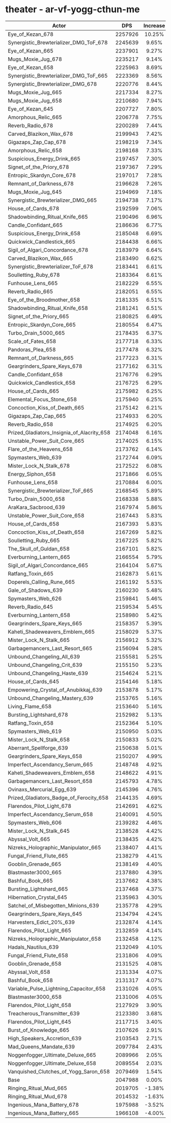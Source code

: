 # theater - ar-vf-yogg-cthun-me
| Actor | DPS | Increase |
|---|:---:|:---:|
|Eye_of_Kezan_678|2257926|10.25%|
|Synergistic_Brewterializer_DMG_ToF_678|2245639|9.65%|
|Eye_of_Kezan_665|2237901|9.27%|
|Mugs_Moxie_Jug_678|2235217|9.14%|
|Eye_of_Kezan_658|2225963|8.69%|
|Synergistic_Brewterializer_DMG_ToF_665|2223369|8.56%|
|Synergistic_Brewterializer_DMG_678|2220776|8.44%|
|Mugs_Moxie_Jug_665|2217334|8.27%|
|Mugs_Moxie_Jug_658|2210680|7.94%|
|Eye_of_Kezan_645|2207727|7.80%|
|Amorphous_Relic_665|2206778|7.75%|
|Reverb_Radio_678|2200289|7.44%|
|Carved_Blazikon_Wax_678|2199943|7.42%|
|Gigazaps_Zap_Cap_678|2198219|7.34%|
|Amorphous_Relic_658|2198168|7.33%|
|Suspicious_Energy_Drink_665|2197457|7.30%|
|Signet_of_the_Priory_678|2197367|7.29%|
|Entropic_Skardyn_Core_678|2197017|7.28%|
|Remnant_of_Darkness_678|2196628|7.26%|
|Mugs_Moxie_Jug_645|2194969|7.18%|
|Synergistic_Brewterializer_DMG_665|2194738|7.17%|
|House_of_Cards_678|2192599|7.06%|
|Shadowbinding_Ritual_Knife_665|2190496|6.96%|
|Candle_Confidant_665|2186636|6.77%|
|Suspicious_Energy_Drink_658|2185048|6.69%|
|Quickwick_Candlestick_665|2184438|6.66%|
|Sigil_of_Algari_Concordance_678|2183979|6.64%|
|Carved_Blazikon_Wax_665|2183490|6.62%|
|Synergistic_Brewterializer_ToF_678|2183441|6.61%|
|Soulletting_Ruby_678|2183364|6.61%|
|Funhouse_Lens_665|2182229|6.55%|
|Reverb_Radio_665|2182051|6.55%|
|Eye_of_the_Broodmother_658|2181335|6.51%|
|Shadowbinding_Ritual_Knife_658|2181241|6.51%|
|Signet_of_the_Priory_665|2180825|6.49%|
|Entropic_Skardyn_Core_665|2180554|6.47%|
|Turbo_Drain_5000_665|2178435|6.37%|
|Scale_of_Fates_658|2177718|6.33%|
|Pandoras_Plea_658|2177478|6.32%|
|Remnant_of_Darkness_665|2177223|6.31%|
|Geargrinders_Spare_Keys_678|2177162|6.31%|
|Candle_Confidant_658|2176776|6.29%|
|Quickwick_Candlestick_658|2176725|6.29%|
|House_of_Cards_665|2175982|6.25%|
|Elemental_Focus_Stone_658|2175940|6.25%|
|Concoction_Kiss_of_Death_665|2175142|6.21%|
|Gigazaps_Zap_Cap_665|2174933|6.20%|
|Reverb_Radio_658|2174925|6.20%|
|Prized_Gladiators_Insignia_of_Alacrity_658|2174048|6.16%|
|Unstable_Power_Suit_Core_665|2174025|6.15%|
|Flare_of_the_Heavens_658|2173762|6.14%|
|Spymasters_Web_639|2172744|6.09%|
|Mister_Lock_N_Stalk_678|2172522|6.08%|
|Energy_Siphon_658|2171866|6.05%|
|Funhouse_Lens_658|2170884|6.00%|
|Synergistic_Brewterializer_ToF_665|2168545|5.89%|
|Turbo_Drain_5000_658|2168338|5.88%|
|AraKara_Sacbrood_639|2167974|5.86%|
|Unstable_Power_Suit_Core_658|2167443|5.83%|
|House_of_Cards_658|2167393|5.83%|
|Concoction_Kiss_of_Death_658|2167269|5.82%|
|Soulletting_Ruby_665|2167225|5.82%|
|The_Skull_of_Guldan_658|2167101|5.82%|
|Everburning_Lantern_665|2166554|5.79%|
|Sigil_of_Algari_Concordance_665|2164104|5.67%|
|Ratfang_Toxin_665|2162873|5.61%|
|Doperels_Calling_Rune_665|2161192|5.53%|
|Gale_of_Shadows_639|2160230|5.48%|
|Spymasters_Web_626|2159841|5.46%|
|Reverb_Radio_645|2159534|5.45%|
|Everburning_Lantern_658|2158980|5.42%|
|Geargrinders_Spare_Keys_665|2158357|5.39%|
|Kaheti_Shadeweavers_Emblem_665|2158029|5.37%|
|Mister_Lock_N_Stalk_665|2156912|5.32%|
|Garbagemancers_Last_Resort_665|2156094|5.28%|
|Unbound_Changeling_All_639|2155581|5.25%|
|Unbound_Changeling_Crit_639|2155150|5.23%|
|Unbound_Changeling_Haste_639|2154624|5.21%|
|House_of_Cards_645|2154146|5.18%|
|Empowering_Crystal_of_Anubikkaj_639|2153878|5.17%|
|Unbound_Changeling_Mastery_639|2153765|5.16%|
|Living_Flame_658|2153640|5.16%|
|Bursting_Lightshard_678|2152982|5.13%|
|Ratfang_Toxin_658|2152364|5.10%|
|Spymasters_Web_619|2150950|5.03%|
|Mister_Lock_N_Stalk_658|2150833|5.02%|
|Aberrant_Spellforge_639|2150638|5.01%|
|Geargrinders_Spare_Keys_658|2150207|4.99%|
|Imperfect_Ascendancy_Serum_665|2148748|4.92%|
|Kaheti_Shadeweavers_Emblem_658|2148622|4.91%|
|Garbagemancers_Last_Resort_658|2145793|4.78%|
|Ovinaxs_Mercurial_Egg_639|2145396|4.76%|
|Prized_Gladiators_Badge_of_Ferocity_658|2144135|4.69%|
|Flarendos_Pilot_Light_678|2142691|4.62%|
|Imperfect_Ascendancy_Serum_658|2140091|4.50%|
|Spymasters_Web_606|2139282|4.46%|
|Mister_Lock_N_Stalk_645|2138528|4.42%|
|Abyssal_Volt_665|2138435|4.42%|
|Nizreks_Holographic_Manipulator_665|2138407|4.41%|
|Fungal_Friend_Flute_665|2138279|4.41%|
|Gooblin_Grenade_665|2138149|4.40%|
|Blastmaster3000_665|2137880|4.39%|
|Bashful_Book_665|2137662|4.38%|
|Bursting_Lightshard_665|2137468|4.37%|
|Hibernation_Crystal_645|2135963|4.30%|
|Satchel_of_Misbegotten_Minions_639|2135778|4.29%|
|Geargrinders_Spare_Keys_645|2134794|4.24%|
|Harvesters_Edict_20%_639|2132874|4.14%|
|Flarendos_Pilot_Light_665|2132859|4.14%|
|Nizreks_Holographic_Manipulator_658|2132458|4.12%|
|Hadals_Nautilus_639|2132049|4.10%|
|Fungal_Friend_Flute_658|2131806|4.09%|
|Gooblin_Grenade_658|2131525|4.08%|
|Abyssal_Volt_658|2131334|4.07%|
|Bashful_Book_658|2131317|4.07%|
|Variable_Pulse_Lightning_Capacitor_658|2131026|4.05%|
|Blastmaster3000_658|2131006|4.05%|
|Flarendos_Pilot_Light_658|2127929|3.90%|
|Treacherous_Transmitter_639|2123380|3.68%|
|Flarendos_Pilot_Light_645|2117715|3.40%|
|Burst_of_Knowledge_665|2107626|2.91%|
|High_Speakers_Accretion_639|2103543|2.71%|
|Mad_Queens_Mandate_639|2097784|2.43%|
|Noggenfogger_Ultimate_Deluxe_665|2089966|2.05%|
|Noggenfogger_Ultimate_Deluxe_658|2089554|2.03%|
|Vanquished_Clutches_of_Yogg_Saron_658|2079469|1.54%|
|Base|2047988|0.00%|
|Ringing_Ritual_Mud_665|2019705|-1.38%|
|Ringing_Ritual_Mud_678|2014532|-1.63%|
|Ingenious_Mana_Battery_678|1975988|-3.52%|
|Ingenious_Mana_Battery_665|1966108|-4.00%|
